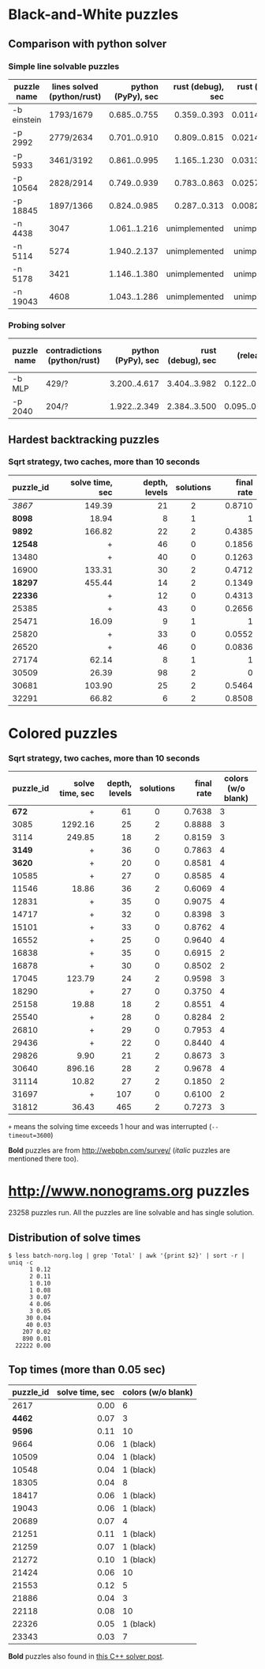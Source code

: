 # Black-and-White puzzles

## Comparison with python solver

### Simple line solvable puzzles

| puzzle name | lines solved (python/rust) | python (PyPy), sec | rust (debug), sec | rust (release), sec | gain, times |
|-------------|----------------------------|-------------------:|------------------:|--------------------:|:-----------:|
| -b einstein | 1793/1679                  | 0.685..0.755       | 0.359..0.393      | 0.0114..0.0127      | 54..66      |
| -p 2992     | 2779/2634                  | 0.701..0.910       | 0.809..0.815      | 0.0214..0.0277      | 25..42      |
| -p 5933     | 3461/3192                  | 0.861..0.995       | 1.165..1.230      | 0.0313..0.0427      | 20..32      |
| -p 10564    | 2828/2914                  | 0.749..0.939       | 0.783..0.863      | 0.0257..0.0305      | 25..36      |
| -p 18845    | 1897/1366                  | 0.824..0.985       | 0.287..0.313      | 0.0082..0.0116      | 71..120     |
| -n 4438     | 3047                       | 1.061..1.216       | unimplemented     | unimplemented       | N/A         |
| -n 5114     | 5274                       | 1.940..2.137       | unimplemented     | unimplemented       | N/A         |
| -n 5178     | 3421                       | 1.146..1.380       | unimplemented     | unimplemented       | N/A         |
| -n 19043    | 4608                       | 1.043..1.286       | unimplemented     | unimplemented       | N/A         |


### Probing solver

| puzzle name | contradictions (python/rust) | python (PyPy), sec | rust (debug), sec | rust (release), sec | gain, times |
|-------------|------------------------------|-------------------:|------------------:|--------------------:|:-----------:|
| -b MLP      | 429/?                        | 3.200..4.617       | 3.404..3.982      | 0.122..0.162        | 19..38      |
| -p 2040     | 204/?                        | 1.922..2.349       | 2.384..3.500      | 0.095..0.124        | 15..25      |



## Hardest backtracking puzzles

### Sqrt strategy, two caches, more than 10 seconds

| puzzle_id | solve time, sec | depth, levels | solutions | final rate |
|-----------|----------------:|--------------:|:---------:|-----------:|
| _3867_    | 149.39          | 21            | 2         | 0.8710     |
| **8098**  | 18.94           | 8             | 1         | 1          |
| **9892**  | 166.82          | 22            | 2         | 0.4385     |
| **12548** | +               | 46            | 0         | 0.1856     |
| 13480     | +               | 40            | 0         | 0.1263     | FIXME: why starting rate r=12.68 in Python?
| 16900     | 133.31          | 30            | 2         | 0.4712     | FIXME: why starting rate r=48.06 in Python?
| **18297** | 455.44          | 14            | 2         | 0.1349     |
| **22336** | +               | 12            | 0         | 0.4313     |
| 25385     | +               | 43            | 0         | 0.2656     | FIXME: Sometimes it solves for hours.
| 25471     | 16.09           | 9             | 1         | 1          |
| 25820     | +               | 33            | 0         | 0.0552     |
| 26520     | +               | 46            | 0         | 0.0836     |
| 27174     | 62.14           | 8             | 1         | 1          |
| 30509     | 26.39           | 98            | 2         | 0          |
| 30681     | 103.90          | 25            | 2         | 0.5464     |
| 32291     | 66.82           | 6             | 2         | 0.8508     |


# Colored puzzles

### Sqrt strategy, two caches, more than 10 seconds

| puzzle_id | solve time, sec | depth, levels | solutions | final rate | colors (w/o blank) |
|-----------|----------------:|--------------:|:---------:|-----------:|--------------------|
| **672**   | +               | 61            | 0         | 0.7638     | 3                  |
| 3085      | 1292.16         | 25            | 2         | 0.8888     | 3                  |
| 3114      | 249.85          | 18            | 2         | 0.8159     | 3                  |
| **3149**  | +               | 36            | 0         | 0.7863     | 4                  |
| **3620**  | +               | 20            | 0         | 0.8581     | 4                  |
| 10585     | +               | 27            | 0         | 0.8585     | 4                  |
| 11546     | 18.86           | 36            | 2         | 0.6069     | 4                  |
| 12831     | +               | 35            | 0         | 0.9075     | 4                  |
| 14717     | +               | 32            | 0         | 0.8398     | 3                  |
| 15101     | +               | 33            | 0         | 0.8762     | 4                  |
| 16552     | +               | 25            | 0         | 0.9640     | 4                  |
| 16838     | +               | 35            | 0         | 0.6915     | 2                  |
| 16878     | +               | 30            | 0         | 0.8502     | 2                  |
| 17045     | 123.79          | 24            | 2         | 0.9598     | 3                  |
| 18290     | +               | 27            | 0         | 0.3750     | 4                  |
| 25158     | 19.88           | 18            | 2         | 0.8551     | 4                  |
| 25540     | +               | 28            | 0         | 0.8284     | 2                  |
| 26810     | +               | 29            | 0         | 0.7953     | 4                  |
| 29436     | +               | 22            | 0         | 0.8440     | 4                  |
| 29826     | 9.90            | 21            | 2         | 0.8673     | 3                  |
| 30640     | 896.16          | 28            | 2         | 0.9678     | 4                  |
| 31114     | 10.82           | 27            | 2         | 0.1850     | 2                  |
| 31697     | +               | 107           | 0         | 0.6100     | 2                  | FIXME: reached ~18Gb of RAM and was interrupted
| 31812     | 36.43           | 465           | 2         | 0.7273     | 3                  |


`+` means the solving time exceeds 1 hour and was interrupted (`--timeout=3600`)

**Bold** puzzles are from http://webpbn.com/survey/ (_italic_ puzzles are mentioned there too).


# http://www.nonograms.org puzzles

23258 puzzles run. All the puzzles are line solvable and has single solution.

## Distribution of solve times

```
$ less batch-norg.log | grep 'Total' | awk '{print $2}' | sort -r | uniq -c
      1 0.12
      2 0.11
      1 0.10
      1 0.08
      3 0.07
      4 0.06
      3 0.05
     30 0.04
     40 0.03
    207 0.02
    890 0.01
  22222 0.00
```

## Top times (more than 0.05 sec)

| puzzle_id | solve time, sec | colors (w/o blank) |
|-----------|----------------:|--------------------|
| 2617      | 0.00            | 6
| **4462**  | 0.07            | 3
| **9596**  | 0.11            | 10
| 9664      | 0.06            | 1 (black)
| 10509     | 0.04            | 1 (black)
| 10548     | 0.04            | 1 (black)
| 18305     | 0.04            | 8
| 18417     | 0.06            | 1 (black)
| 19043     | 0.06            | 1 (black)
| 20689     | 0.07            | 4
| 21251     | 0.11            | 1 (black)
| 21259     | 0.07            | 1 (black)
| 21272     | 0.10            | 1 (black)
| 21424     | 0.06            | 10
| 21553     | 0.12            | 5
| 21886     | 0.04            | 3
| 22118     | 0.08            | 10
| 22326     | 0.05            | 1 (black)
| 23343     | 0.03            | 7


**Bold** puzzles also found in [this C++ solver post](
https://izaron.github.io/post/solving-colored-japanese-crosswords-with-the-speed-of-light/#what-decreases-the-execution-time).
